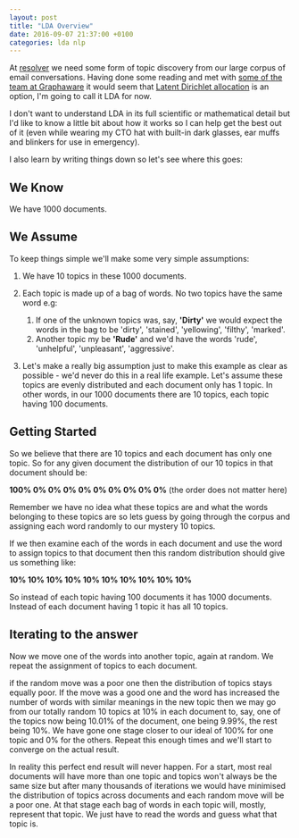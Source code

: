 ```yaml
---
layout: post
title: "LDA Overview"
date: 2016-09-07 21:37:00 +0100
categories: lda nlp
---
```


At [resolver](resolver.co.uk) we need some form of topic discovery from our large corpus of email conversations. Having done some reading and met with [some of the team at Graphaware](http://graphaware.com) it would seem that [Latent Dirichlet allocation](https://en.wikipedia.org/wiki/Latent_Dirichlet_allocation) is an option, I'm going to call it LDA for now.

I don't want to understand LDA in its full scientific or mathematical detail but I'd like to know a little bit about how it works so I can help get the best out of it (even while wearing my CTO hat with built-in dark glasses, ear muffs and blinkers for use in emergency). 

I also learn by writing things down so let's see where this goes:

## We Know

We have 1000 documents.

## We Assume

To keep things simple we'll make some very simple assumptions:

1. We have 10 topics in these 1000 documents.   
1. Each topic is made up of a bag of words. No two topics have the same word e.g:

    1. If one of the unknown topics was, say, **'Dirty'** we would expect the words in the bag to be 'dirty', 'stained', 'yellowing', 'filthy', 'marked'.
    1. Another topic my be **'Rude'** and we'd have the words 'rude', 'unhelpful', 'unpleasant', 'aggressive'.

1. Let's make a really big assumption just to make this example as clear as possible - we'd never do this in a real life example. Let's assume these topics are evenly distributed and each document only has 1 topic. In other words, in our 1000 documents there are 10 topics, each topic having 100 documents.

## Getting Started

So we believe that there are 10 topics and each document has only one topic. So for any given document the distribution of our 10 topics in that document should be:

**100% 0% 0% 0% 0% 0% 0% 0% 0% 0%**   (the order does not matter here)

Remember we have no idea what these topics are and what the words belonging to these topics are so lets guess by going through the corpus and assigning each word randomly to our mystery 10 topics.

If we then examine each of the words in each document and use the word to assign topics to that document then this random distribution should give us something like:

**10% 10% 10% 10% 10% 10% 10% 10% 10% 10%**

So instead of each topic having 100 documents it has 1000 documents. Instead of each document having 1 topic it has all 10 topics.

## Iterating to the answer

Now we move one of the words into another topic, again at random. We repeat the assignment of topics to each document.

if the random move was a poor one then the distribution of topics stays equally poor. If the move was a good one and the word has increased the number of words with similar meanings in the new topic then we may go from our totally random 10 topics at 10% in each document to, say, one of the topics now being 10.01% of the document, one being 9.99%, the rest being 10%. We have gone one stage closer to our ideal of 100% for one topic and 0% for the others. Repeat this enough times and we'll start to converge on the actual result.

In reality this perfect end result will never happen. For a start, most real documents will have more than one topic and topics won't always be the same size but after many thousands of iterations we would have minimised the distribution of topics across documents and each random move will be a poor one. At that stage each bag of words in each topic will, mostly, represent that topic. We just have to read the words and guess what that topic is.  







